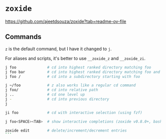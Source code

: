 # `zoxide`

<https://github.com/ajeetdsouza/zoxide?tab=readme-ov-file>

## Commands

`z` is the default command, but I have it changed to `j`.

For aliases and scripts, it's better to use `__zoxide_z` and `__zoxide_zi`.

``````bash
j foo              # cd into highest ranked directory matching foo
j foo bar          # cd into highest ranked directory matching foo and bar
j foo /            # cd into a subdirectory starting with foo

j ~/foo            # z also works like a regular cd command
j foo/             # cd into relative path
j ..               # cd one level up
j -                # cd into previous directory
j

ji foo             # cd with interactive selection (using fzf)

j foo<SPACE><TAB>  # show interactive completions (zoxide v0.8.0+, bash 4.4+/fish/zsh only)

zoxide edit        # delete/increment/decrement entries
```
